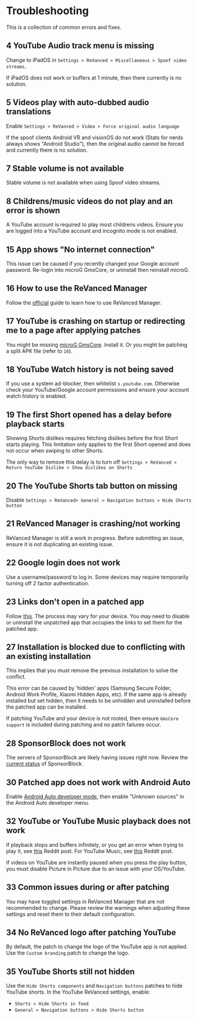 # Troubleshooting

This is a collection of common errors and fixes.

## 4 YouTube Audio track menu is missing

Change to iPadOS in `Settings > ReVanced > Miscellaneous > Spoof video streams`.

If iPadOS does not work or buffers at 1 minute, then there currently is no solution.

## 5 Videos play with auto-dubbed audio translations

Enable `Settings > ReVanced > Video > Force original audio language`

If the spoof clients Android VR and visionOS do not work (Stats for nerds always shows "Android Studio"), then the original audio cannot be forced and currently there is no solution.

## 7 Stable volume is not available

Stable volume is not available when using Spoof video streams.

## 8 Childrens/music videos do not play and an error is shown

A YouTube account is required to play most childrens videos.  Ensure you are logged into a YouTube account and incognito mode is not enabled.

## 15 App shows "No internet connection"

This issue can be caused if you recently changed your Google account password. Re-login into microG GmsCore, or uninstall then reinstall microG.

## 16 How to use the ReVanced Manager

Follow the [official](https://github.com/revanced/revanced-manager/tree/main/docs) guide to learn how to use ReVanced Manager.

## 17 YouTube is crashing on startup or redirecting me to a page after applying patches

You might be missing [microG GmsCore](https://github.com/revanced/GmsCore/releases/latest). Install it.  Or you might be patching a split APK file (refer to `16`).

## 18 YouTube Watch history is not being saved

If you use a system ad-blocker, then whitelist `s.youtube.com`.  Otherwise check your YouTube/Google account permissions and ensure your account watch history is enabled.

## 19 The first Short opened has a delay before playback starts

Showing Shorts dislikes requires fetching dislikes before the first Short starts playing.  This limitation only applies to the first Short opened and does not occur when swiping to other Shorts.

The only way to remove this delay is to turn off `Settings > ReVanced > Return YouTube Dislike > Show dislikes on Shorts`

## 20 The YouTube Shorts tab button on missing

Disable `Settings > ReVanced> General > Navigation buttons > Hide Shorts button`

## 21 ReVanced Manager is crashing/not working

ReVanced Manager is still a work in progress. Before submitting an issue, ensure it is not duplicating an existing issue.

## 22 Google login does not work

Use a username/password to log in. Some devices may require temporarily turning off 2 factor authentication.

## 23 Links don't open in a patched app

Follow [this](https://support.google.com/pixelphone/answer/6271667). The process may vary for your device. You may need to disable or uninstall the unpatched app that occupies the links to set them for the patched app.

## 27 Installation is blocked due to conflicting with an existing installation

This implies that you must remove the previous installation to solve the conflict.

This error can be caused by 'hidden' apps (Samsung Secure Folder, Android Work Profile, Xiaomi Hidden Apps, etc).  If the same app is already installed but set hidden, then it needs to be unhidden and uninstalled before the patched app can be installed.

If patching YouTube and your device is not rooted, then ensure `GmsCore support` is included during patching and no patch failures occur.

## 28 SponsorBlock does not work

The servers of SponsorBlock are likely having issues right now. Review the [current status](https://status.sponsor.ajay.app/) of SponsorBlock.

## 30 Patched app does not work with Android Auto

Enable [Android Auto developer mode](https://developer.android.com/training/cars/testing#developer-mode), then enable "Unknown sources" in the Android Auto developer menu.

## 32 YouTube or YouTube Music playback does not work

If playback stops and buffers infinitely, or you get an error when trying to play it, see [this](https://www.reddit.com/r/revancedapp/comments/1fk5dph/spoofing_fixes_for_youtube/) Reddit post.
For YouTube Music, see [this](https://www.reddit.com/r/revancedapp/comments/1hfr6ne/youtube_music_playback_issues_fixed/) Reddit post.

If videos on YouTube are instantly paused when you press the play button, you must disable Picture in Picture due to an issue with your OS/YouTube.

## 33 Common issues during or after patching

You may have toggled settings in ReVanced Manager that are not recommended to change. Please review the warnings when adjusting these settings and reset them to their default configuration.

## 34 No ReVanced logo after patching YouTube

By default, the patch to change the logo of the YouTube app is not applied. Use the `Custom branding` patch to change the logo.

## 35 YouTube Shorts still not hidden

Use the `Hide Shorts components` and `Navigation buttons` patches to hide YouTube shorts. In the YouTube ReVanced settings, enable:

- `Shorts > Hide Shorts in feed`
- `General > Navigation buttons > Hide Shorts button`




